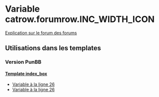 # Variable catrow.forumrow.INC_WIDTH_ICON
[Explication sur le forum des forums](http://forum.forumactif.com/t294113-listing-des-variables#catrow.forumrow.INC_WIDTH_ICON)

## Utilisations dans les templates

### Version PunBB

#### [Template index_box](punbb/index_box.md)
* [Variable à la ligne 26](../punbb/index_box.tpl#L26)
* [Variable à la ligne 26](../punbb/index_box.tpl#L26)
